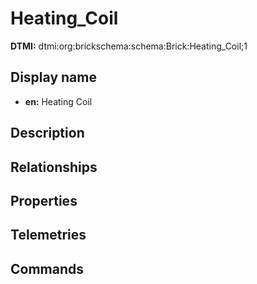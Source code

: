 # Heating_Coil
**DTMI:** dtmi:org:brickschema:schema:Brick:Heating_Coil;1
## Display name
- **en:** Heating Coil
## Description
## Relationships
## Properties
## Telemetries
## Commands
